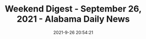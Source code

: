 ---
"title": "Weekend Digest - September 26, 2021 - Alabama Daily News"
"date": "2021-9-26 20:54:21"
"feed_name": "GOOGLENEWSCONSTRUCTION"
"feed_website": "https://news.google.com/search?q=construction%2Bincident&hl=en-US&gl=US&ceid=US:en"
"feed_rss": "https://news.google.com/rss/search?q=construction%2Bincident&hl=en-US&gl=US&ceid=US:en"
"link": "https://www.aldailynews.com/weekend-digest-september-26-2021/"
"file": "_posts/2021-1-1-c5d2ea6dd775f62067eec74e825bbbc7b2d3bad5.md"
"accident": "0"
"drilling": "0"
"dead": "0"
"injured": "0"
"where": "unknown site"
---